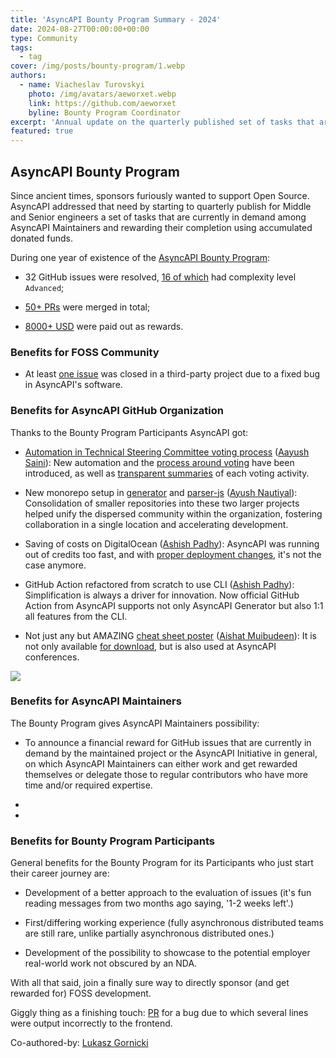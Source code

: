 ```yaml
---
title: 'AsyncAPI Bounty Program Summary - 2024'
date: 2024-08-27T00:00:00+00:00
type: Community
tags:
  - tag
cover: /img/posts/bounty-program/1.webp
authors:
  - name: Viacheslav Turovskyi
    photo: /img/avatars/aeworxet.webp
    link: https://github.com/aeworxet
    byline: Bounty Program Coordinator
excerpt: 'Annual update on the quarterly published set of tasks that are currently in demand among AsyncAPI Maintainers, targeted at engineers of Middle and Senior professional levels.'
featured: true
---
```


## AsyncAPI Bounty Program

Since ancient times, sponsors furiously wanted to support Open Source. AsyncAPI addressed that need by starting to quarterly publish for Middle and Senior engineers a set of tasks that are currently in demand among AsyncAPI Maintainers and rewarding their completion using accumulated donated funds.

During one year of existence of the [AsyncAPI Bounty Program](https://github.com/orgs/asyncapi/projects/36/?pane=info):

- 32 GitHub issues were resolved, [16 of which](https://github.com/orgs/asyncapi/projects/36/views/4?filterQuery=-no%3Alevel+-round%3A%22bounty%2F2023-pilot%22&sliceBy%5BcolumnId%5D=77803059&sliceBy%5Bvalue%5D=advanced) had complexity level `Advanced`;

- [50+ PRs](https://github.com/orgs/asyncapi/projects/36/views/4?sliceBy%5BcolumnId%5D=78904519&filterQuery=no%3Aresponsible+-round%3A%22bounty%2F2023-pilot%22+) were merged in total;

- [8000+ USD](https://opencollective.com/asyncapi/expenses?limit=30&tag=bounty&period=2023-09-30T21%3A00%3A00.000Z%E2%86%92all&collectiveSlug=asyncapi&status=PAID) were paid out as rewards.

### Benefits for FOSS Community
- At least [one issue](https://github.com/springwolf/springwolf-core/issues/820#issuecomment-2257879523) was closed in a third-party project due to a fixed bug in AsyncAPI's software.


### Benefits for AsyncAPI GitHub Organization
Thanks to the Bounty Program Participants AsyncAPI got:

- [Automation in Technical Steering Committee voting process](https://github.com/orgs/asyncapi/projects/36/views/4?sliceBy%5BcolumnId%5D=78904519&sliceBy%5Bvalue%5D=community%231093&filterQuery=) ([Aayush Saini](https://github.com/AayushSaini101)): New automation and the [process around voting](https://github.com/asyncapi/community/blob/master/voting.md) have been introduced, as well as [transparent summaries](https://github.com/asyncapi/community/blob/master/TSC_VOTING_OVERVIEW.md) of each voting activity.

- New monorepo setup in [generator](https://github.com/orgs/asyncapi/projects/36/views/4?filterQuery=&sliceBy%5BcolumnId%5D=78904519&sliceBy%5Bvalue%5D=generator%231044) and [parser-js](https://github.com/orgs/asyncapi/projects/36/views/4?filterQuery=&sliceBy%5BcolumnId%5D=78904519&sliceBy%5Bvalue%5D=parser-js%23963) ([Ayush Nautiyal](https://github.com/ayushnau)): Consolidation of smaller repositories into these two larger projects helped unify the dispersed community within the organization, fostering collaboration in a single location and accelerating development.

- Saving of costs on DigitalOcean ([Ashish Padhy](https://github.com/shurtu-gal)): AsyncAPI was running out of credits too fast, and with [proper deployment changes](https://github.com/asyncapi/server-api/issues/317), it's not the case anymore.

- GitHub Action refactored from scratch to use CLI ([Ashish Padhy](https://github.com/shurtu-gal)): Simplification is always a driver for innovation. Now official GitHub Action from AsyncAPI supports not only AsyncAPI Generator but also 1:1 all features from the CLI.

- Not just any but AMAZING [cheat sheet poster](https://github.com/asyncapi/website/issues/425#issuecomment-2121214509) ([Aishat Muibudeen](https://github.com/Mayaleeeee)): It is not only available [for download](https://asyncapi.com/cheatsheet), but is also used at AsyncAPI conferences.

![](/img/posts/bounty-program/362263381-acc75432-0f58-4c96-a65f-f172d34ee4ec.png)


### Benefits for AsyncAPI Maintainers

The Bounty Program gives AsyncAPI Maintainers possibility:

- To announce a financial reward for GitHub issues that are currently in demand by the maintained project or the AsyncAPI Initiative in general, on which AsyncAPI Maintainers can either work and get rewarded themselves or delegate those to regular contributors who have more time and/or required expertise.

-

-


### Benefits for Bounty Program Participants
General benefits for the Bounty Program for its Participants who just start their career journey are:

- Development of a better approach to the evaluation of issues (it's fun reading messages from two months ago saying, '1-2 weeks left'.)

- First/differing working experience (fully asynchronous distributed teams are still rare, unlike partially asynchronous distributed ones.)

- Development of the possibility to showcase to the potential employer real-world work not obscured by an NDA.


With all that said, join a finally sure way to directly sponsor (and get rewarded for) FOSS development.

Giggly thing as a finishing touch: [PR](https://github.com/asyncapi/website/pull/3111/files) for a bug due to which several lines were output incorrectly to the frontend.

Co-authored-by: [Lukasz Gornicki](https://github.com/derberg)
